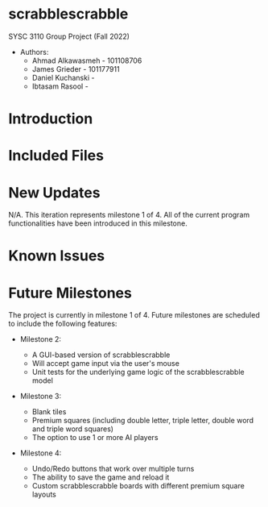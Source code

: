 # scrabblescrabble
SYSC 3110 Group Project (Fall 2022)

- Authors:
	- Ahmad Alkawasmeh - 101108706
	- James Grieder - 101177911
	- Daniel Kuchanski - 
	- Ibtasam Rasool - 


# Introduction




# Included Files




# New Updates

N/A.  This iteration represents milestone 1 of 4.  All of the current program functionalities have been introduced in this milestone.


# Known Issues




# Future Milestones

The project is currently in milestone 1 of 4.  Future milestones are scheduled to include the following features:

- Milestone 2:
	- A GUI-based version of scrabblescrabble
	- Will accept game input via the user's mouse
	- Unit tests for the underlying game logic of the scrabblescrabble model
	
- Milestone 3: 
	- Blank tiles
	- Premium squares (including double letter, triple letter, double word and triple word squares)
	- The option to use 1 or more AI players
	
- Milestone 4: 
	- Undo/Redo buttons that work over multiple turns
	- The ability to save the game and reload it
	- Custom scrabblescrabble boards with different premium square layouts
